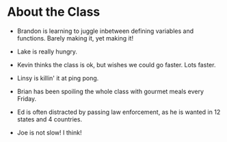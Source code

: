 # About the Class

* Brandon is learning to juggle inbetween defining variables and functions. Barely making it, yet making it!

* Lake is really hungry.

* Kevin thinks the class is ok, but wishes we could go faster. Lots faster.

* Linsy is killin' it at ping pong.

* Brian has been spoiling the whole class with gourmet meals every Friday.

* Ed is often distracted by passing law enforcement, as he is wanted in 12 states and 4 countries.

* Joe is not slow! I think!
